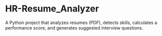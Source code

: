 # HR-Resume_Analyzer
A Python project that analyzes resumes (PDF), detects skills, calculates a performance score, and generates suggested interview questions.
